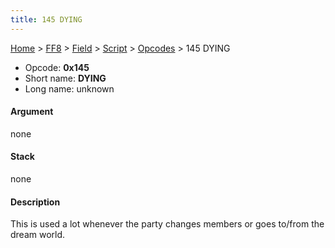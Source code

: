 ```yaml
---
title: 145 DYING
---
```


[Home](../../../../Main%20Page.md) > [FF8](../../../../FF8.md) > [Field](../../../Field.md) > [Script](../../Script.md) > [Opcodes](../Opcodes.md) > 145 DYING

-   Opcode: **0x145**
-   Short name: **DYING**
-   Long name: unknown

#### Argument

none

#### Stack

none

#### Description

This is used a lot whenever the party changes members or goes to/from
the dream world.
